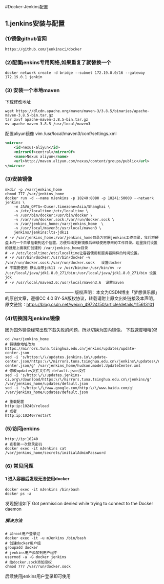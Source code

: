 #Docker-Jenkins配置
## 1.jenkins安装与配置
### (1)镜像github官网
```shell
https://github.com/jenkinsci/docker
```
### (2)配置jenkins专用网络,如果重复了就替换一个
```shell
docker network create -d bridge --subnet 172.19.0.0/16 --gateway 172.19.0.1 jenkin
```
### (3) 安装一个本地maven
下载修改地址
```shell
wget https://dlcdn.apache.org/maven/maven-3/3.8.5/binaries/apache-maven-3.8.5-bin.tar.gz 
tar zxvf apache-maven-3.8.5-bin.tar.gz
mv apache-maven-3.8.5 /usr/local/maven3
```
配置aliyun镜像 vim /usr/local/maven3/conf/settings.xml
```xml
<mirror>
    <id>nexus-aliyun</id>
    <mirrorOf>central</mirrorOf>
    <name>Nexus aliyun</name>
    <url>http://maven.aliyun.com/nexus/content/groups/public</url>
</mirror>
```

### (3)安装镜像
```shell
mkdir -p /var/jenkins_home
chmod 777 /var/jenkins_home
docker run -d --name mJenkins -p 10240:8080 -p 10241:50000 --network jenkins \
    -e JAVA_OPTS=-Duser.timezone=Asia/Shanghai \
    -v /etc/localtime:/etc/localtime \
    -v /usr/bin/docker:/usr/bin/docker \
    -v /var/run/docker.sock:/var/run/docker.sock \
    -v /var/jenkins_home:/var/jenkins_home  \
    -v /usr/local/maven3:/usr/local/maven3 \
    jenkins/jenkins:lts-jdk11
# -v /var/jenkins_home:/var/jenkins_home目录为容器jenkins工作目录，我们将硬盘上的一个目录挂载到这个位置，方便后续更新镜像后继续使用原来的工作目录。这里我们设置的就是上面我们创建的 /var/jenkins_home目录
# -v /etc/localtime:/etc/localtime让容器使用和服务器同样的时间设置。
# -v /usr/bin/docker:/usr/bin/docker -v /var/run/docker.sock:/var/run/docker.sock   设置docker
# 不需要使用 默认自带jdk11 -v /usr/bin/mv:/usr/bin/mv -v /usr/local/java/jdk1.8.0_271/bin:/usr/local/java/jdk1.8.0_271/bin 设置jdk
# -v /usr/local/maven3.6:/usr/local/maven3.6  设置maven

```
————————————————
版权声明：本文为CSDN博主「梦想俱乐部」的原创文章，遵循CC 4.0 BY-SA版权协议，转载请附上原文出处链接及本声明。
原文链接：https://blog.csdn.net/weixin_49724150/article/details/115613101
### (4)切换国内jenkins镜像
因为国外镜像经常出现下载失败的问题，所以切换为国内镜像。 下载速度嗖嗖的!
```shell
cd /var/jenkins_home
# 将镜像地址改为 https://mirrors.tuna.tsinghua.edu.cn/jenkins/updates/update-center.json
sed -i 's/https:\/\/updates.jenkins.io\/update-center.json/https:\/\/mirrors.tuna.tsinghua.edu.cn\/jenkins\/updates\/update-center.json/g' /var/jenkins_home/hudson.model.UpdateCenter.xml
# 修改updates文件夹中的 default.json文件
sed -i 's/http:\/\/updates.jenkins-ci.org\/download/https:\/\/mirrors.tuna.tsinghua.edu.cn\/jenkins/g' /var/jenkins_home/updates/default.json
sed -i 's/http:\/\/www.google.com/http:\/\/www.baidu.com/g' /var/jenkins_home/updates/default.json

# 重载配置
http:ip:10240/reload
# 或者 
http:ip:10240/restart
```


### (5)访问jenkins
```shell
http://ip:10240
# 查看第一次登录密码
docker exec -it mJenkins cat /var/jenkins_home/secrets/initialAdminPassword
```

### (6) 常见问题
#### 1 进入容器后发现无法使用docker
```shell
docker exec -it mJenkins /bin/bash
docker ps -a
```
发现报错如下
Got permission denied while trying to connect to the Docker daemon
##### 解决方法
```shell
# 以root用户登录过
docker exec -it -u mJenkins /bin/bash
# 创建docker用户组
groupadd docker
# jenkins用户添加到用户组中
usermod -a -G docker jenkins
# 给docker.sock添加授权
chmod 777 /var/run/docker.sock
```
后续使用jenkins用户登录即可使用